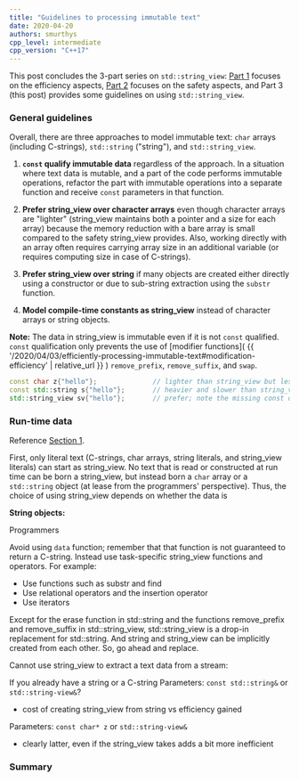 ```yaml
---
title: "Guidelines to processing immutable text"
date: 2020-04-20
authors: smurthys
cpp_level: intermediate
cpp_version: "C++17"
---
```


This post concludes the 3-part series on `std::string_view`: [Part 1](/2020/04/03/efficiently-processing-immutable-text)
focuses on the efficiency aspects, [Part 2](/2020/04/07/safely-processing-immutable-text)
focuses on the safety aspects, and Part 3 (this post) provides some guidelines on using
`std::string_view`.
<!--more-->

### General guidelines

Overall, there are three approaches to model immutable text: `char` arrays (including
C-strings), `std::string` ("string"), and `std::string_view`.

1. **`const` qualify immutable data** regardless of the approach. In a situation where
   text data is mutable, and a part of the code performs immutable operations, refactor
   the part with immutable operations into a separate function and receive `const`
   parameters in that function.

2. **Prefer string_view over character arrays** even though character arrays are
   "lighter" (string_view maintains both a pointer and a size for each array)
   because the memory reduction with a bare array is small compared to the safety
   string_view provides. Also, working directly with an array often requires carrying array size in an additional variable (or requires computing size in case of C-strings).

3. **Prefer string_view over string** if many objects are created either directly using
   a constructor or due to sub-string extraction using the `substr` function.

4. **Model compile-time constants as string_view** instead of character arrays or string
   objects.

**Note:** The data in string_view is immutable even if it is not `const` qualified.
`const` qualification only prevents the use of [modifier functions]( {{ '/2020/04/03/efficiently-processing-immutable-text#modification-efficiency' | relative_url }} )
`remove_prefix`, `remove_suffix`, and `swap`.

```cpp
const char z{"hello"};              // lighter than string_view but less safe
const std::string s{"hello"};       // heavier and slower than string_view
std::string_view sv{"hello"};       // prefer; note the missing const qual.
```

### Run-time data

Reference [Section 1](#1).

First, only literal text (C-strings, char arrays, string literals, and string_view
literals) can start as string_view. No text that is read or constructed at run time can
be born a string_view, but instead born a `char` array or a `std::string` object (at
lease from the programmers' perspective). Thus, the choice of using string_view depends
on whether the data is

**String objects:** 

Programmers

Avoid using `data` function; remember that that function is not guaranteed to return a C-string. Instead use task-specific string_view functions and operators. For example:

- Use functions such as substr and find
- Use relational operators and the insertion operator
- Use iterators

Except for the erase function in std::string and the functions remove_prefix and remove_suffix in std::string_view, std::string_view is
a drop-in replacement for std::string. And string and string_view can be
implicitly created from each other. So, go ahead and replace. 

Cannot use string_view to extract a text data from a stream:

If you already have a string or a C-string
Parameters: `const std::string&` or `std::string-view&`?

- cost of creating string_view from string vs efficiency gained

Parameters: `const char* z` or `std::string-view&`

- clearly latter, even if the string_view takes adds a bit more inefficient

### Summary

